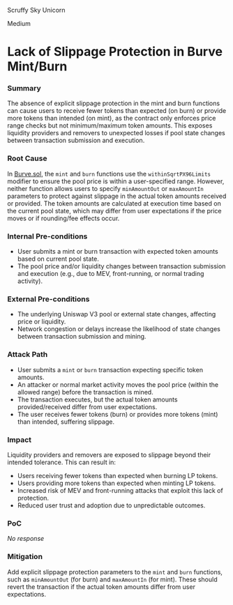 Scruffy Sky Unicorn

Medium

# Lack of Slippage Protection in Burve Mint/Burn

### Summary

The absence of explicit slippage protection in the mint and burn functions can cause users to receive fewer tokens than expected (on burn) or provide more tokens than intended (on mint), as the contract only enforces price range checks but not minimum/maximum token amounts. This exposes liquidity providers and removers to unexpected losses if pool state changes between transaction submission and execution.

### Root Cause

In [Burve.sol](https://github.com/sherlock-audit/2025-04-burve/blob/44cba36e2a0c3cd7b6999459bf7746db92f8cc0a/Burve/src/single/Burve.sol#L350-L351), the `mint` and `burn` functions use the `withinSqrtPX96Limits` modifier to ensure the pool price is within a user-specified range. However, neither function allows users to specify `minAmountOut` or `maxAmountIn` parameters to protect against slippage in the actual token amounts received or provided. The token amounts are calculated at execution time based on the current pool state, which may differ from user expectations if the price moves or if rounding/fee effects occur.


### Internal Pre-conditions

- User submits a mint or burn transaction with expected token amounts based on current pool state.
- The pool price and/or liquidity changes between transaction submission and execution (e.g., due to MEV, front-running, or normal trading activity).

### External Pre-conditions

- The underlying Uniswap V3 pool or external state changes, affecting price or liquidity.
- Network congestion or delays increase the likelihood of state changes between transaction submission and mining.

### Attack Path

- User submits a `mint` or `burn` transaction expecting specific token amounts.
- An attacker or normal market activity moves the pool price (within the allowed range) before the transaction is mined.
- The transaction executes, but the actual token amounts provided/received differ from user expectations.
- The user receives fewer tokens (burn) or provides more tokens (mint) than intended, suffering slippage.

### Impact

Liquidity providers and removers are exposed to slippage beyond their intended tolerance. This can result in:

- Users receiving fewer tokens than expected when burning LP tokens.
- Users providing more tokens than expected when minting LP tokens.
- Increased risk of MEV and front-running attacks that exploit this lack of protection.
- Reduced user trust and adoption due to unpredictable outcomes.

### PoC

_No response_

### Mitigation

Add explicit slippage protection parameters to the `mint` and `burn` functions, such as `minAmountOut` (for burn) and `maxAmountIn` (for mint). These should revert the transaction if the actual token amounts differ from user expectations.